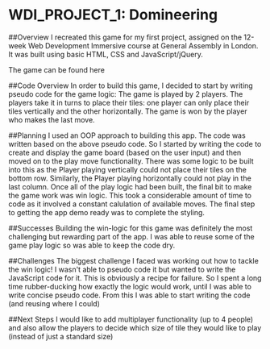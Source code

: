 # WDI\_PROJECT\_1: Domineering

##Overview
I recreated this game for my first project, assigned on the 12-week Web Development Immersive course at General Assembly in London. It was built using basic HTML, CSS and JavaScript/jQuery.

The game can be found here

##Code Overview
In order to build this game, I decided to start by writing pseudo code for the game logic:
The game is played by 2 players. The players take it in turns to place their tiles: one player can only place their tiles vertically and the other horizontally. The game is won by the player who makes the last move.

##Planning
I used an OOP approach to building this app. The code was written based on the above pseudo code. So I started by writing the code to create and display the game board (based on the user input) and then moved on to the play move functionality. There was some logic to be built into this as the Player playing vertically could not place their tiles on the bottom row. Similarly, the Player playing horizontally could not play in the last column. Once all of the play logic had been built, the final bit to make the game work was win logic. This took a considerable amount of time to code as it involved a constant calulation of available moves.
The final step to getting the app demo ready was to complete the styling.

##Successes
Building the win-logic for this game was definitely the most challenging but rewarding part of the app. I was able to reuse some of the game play logic so was able to keep the code dry.

##Challenges
The biggest challenge I faced was working out how to tackle the win logic! I wasn't able to pseudo code it but wanted to write the JavaScript code for it. This is obviously a recipe for failure. So I spent a long time rubber-ducking how exactly the logic would work, until I was able to write concise pseudo code. From this I was able to start writing the code (and reusing where I could)
 
##Next Steps
I would like to add multiplayer functionality (up to 4 people) and also allow the players to decide which size of tile they would like to play (instead of just a standard size)
